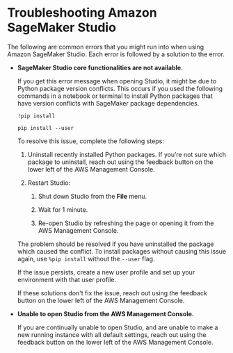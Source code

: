 # Troubleshooting Amazon SageMaker Studio<a name="studio-troubleshooting"></a>

The following are common errors that you might run into when using Amazon SageMaker Studio\. Each error is followed by a solution to the error\. 
+ **SageMaker Studio core functionalities are not available\.**

  If you get this error message when opening Studio, it might be due to Python package version conflicts\. This occurs if you used the following commands in a notebook or terminal to install Python packages that have version conflicts with SageMaker package dependencies\.

  ```
  !pip install
  ```

  ```
  pip install --user
  ```

  To resolve this issue, complete the following steps:

  1. Uninstall recently installed Python packages\. If you’re not sure which package to uninstall, reach out using the feedback button on the lower left of the AWS Management Console\.

  1. Restart Studio:

     1. Shut down Studio from the **File** menu\.

     1. Wait for 1 minute\.

     1. Re\-open Studio by refreshing the page or opening it from the AWS Management Console\.

  The problem should be resolved if you have uninstalled the package which caused the conflict\. To install packages without causing this issue again, use `%pip install` without the `--user` flag\.

  If the issue persists, create a new user profile and set up your environment with that user profile\.

  If these solutions don't fix the issue, reach out using the feedback button on the lower left of the AWS Management Console\.
+ **Unable to open Studio from the AWS Management Console\.**

  If you are continually unable to open Studio, and are unable to make a new running instance with all default settings, reach out using the feedback button on the lower left of the AWS Management Console\.